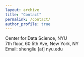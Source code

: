 ```yaml
---
layout: archive
title: "Contact"
permalink: /contact/
author_profile: true
---
```

Center for Data Science, NYU<br>
7th floor, 60 5th Ave, New York, NY<br>
Email: shengliu [at] nyu.edu
